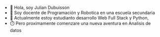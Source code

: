- 👋 Hola, soy Julian Dubuisson 
- 🤖 Soy docente de Programación y Robotica en una escuela secundaria
- 🌱 Actualmente estoy estudianto desarrollo Web Full Stack y Python,
- ⏱️ Pero proximamente comenzare una nueva aventura en Analisis de datos  

<!---
JulianDubuisson/JulianDubuisson is a ✨ special ✨ repository because its `README.md` (this file) appears on your GitHub profile.
You can click the Preview link to take a look at your changes.
--->
